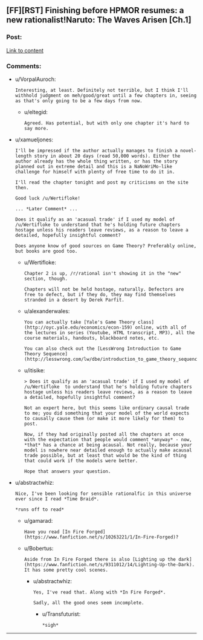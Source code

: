 ## [FF][RST] Finishing before HPMOR resumes: a new rationalist!Naruto: The Waves Arisen [Ch.1]

### Post:

[Link to content](https://wertifloke.wordpress.com/2015/01/25/chapter-1/)

### Comments:

- u/VorpalAuroch:
  ```
  Interesting, at least. Definitely not terrible, but I think I'll withhold judgment on meh/good/great until a few chapters in, seeing as that's only going to be a few days from now.
  ```

  - u/eltegid:
    ```
    Agreed. Has potential, but with only one chapter it's hard to say more.
    ```

- u/xamueljones:
  ```
  I'll be impressed if the author actually manages to finish a novel-length story in about 20 days (read 50,000 words). Either the author already has the whole thing written, or has the story planned out in extreme detail and this is a NaNoWriMo-like challenge for himself with plenty of free time to do it in.

  I'll read the chapter tonight and post my criticisms on the site then.

  Good luck /u/Wertifloke!

  ... *Later Comment* ...

  Does it qualify as an 'acasual trade' if I used my model of /u/Wertifloke to understand that he's holding future chapters hostage unless his readers leave reviews, as a reason to leave a detailed, hopefully insightful comment?

  Does anyone know of good sources on Game Theory? Preferably online, but books are good too.
  ```

  - u/Wertifloke:
    ```
    Chapter 2 is up, /r/rational isn't showing it in the "new" section, though. 

    Chapters will not be held hostage, naturally. Defectors are free to defect, but if they do, they may find themselves stranded in a desert by Derek Parfit.
    ```

  - u/alexanderwales:
    ```
    You can actually take [Yale's Game Theory class](http://oyc.yale.edu/economics/econ-159) online, with all of the lectures in series (Youtube, HTML transcript, MP3), all the course materials, handouts, blackboard notes, etc.

    You can also check out the [LessWrong Introduction to Game Theory Sequence](http://lesswrong.com/lw/dbe/introduction_to_game_theory_sequence_guide/).
    ```

  - u/itisike:
    ```
    > Does it qualify as an 'acasual trade' if I used my model of /u/Wertifloke  to understand that he's holding future chapters hostage unless his readers leave reviews, as a reason to leave a detailed, hopefully insightful comment?

    Not an expert here, but this seems like ordinary causal trade to me; you did something that your model of the world expects to causally cause them (or make it more likely for them) to post.

    Now, if they had originally posted all the chapters at once with the expectation that people would comment *anyway* - now, *that* has a chance at being acausal. Not really, because your model is nowhere near detailed enough to actually make acausal trade possible, but at least that would be the kind of thing that could work if the models were better.

    Hope that answers your question.
    ```

- u/abstractwhiz:
  ```
  Nice, I've been looking for sensible rationalfic in this universe ever since I read *Time Braid*. 

  *runs off to read*
  ```

  - u/gamarad:
    ```
    Have you read [In Fire Forged](https://www.fanfiction.net/s/10263221/1/In-Fire-Forged)?
    ```

  - u/Bobertus:
    ```
    Aside from In Fire Forged there is also [Lighting up the dark](https://www.fanfiction.net/s/9311012/14/Lighting-Up-the-Dark). It has some pretty cool scenes.
    ```

    - u/abstractwhiz:
      ```
      Yes, I've read that. Along with *In Fire Forged*.

      Sadly, all the good ones seem incomplete.
      ```

      - u/Transfuturist:
        ```
        *sigh*
        ```

---

